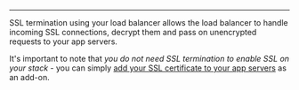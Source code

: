 <!-- post: -->


* * *

SSL termination using your load balancer allows the load balancer to handle incoming SSL connections, decrypt them and pass on unencrypted requests to your app servers.


It's important to note that _you do not need SSL termination to enable SSL on your stack_ - you can simply [add your SSL certificate to your app servers](http://help.cloud66.com/stack-add-ins/ssl-certificate) as an add-on.

